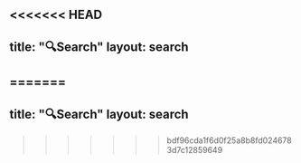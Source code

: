 <<<<<<< HEAD
---
title: "🔍Search"
layout: search
---
=======
---
title: "🔍Search"
layout: search
---
>>>>>>> bdf96cda1f6d0f25a8b8fd0246783d7c12859649
